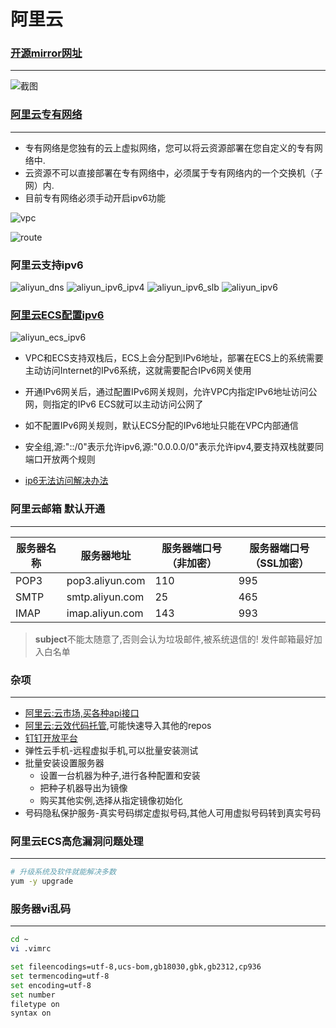 # 阿里云

### [开源mirror网址](https://developer.aliyun.com/mirror/)

***

![截图](webp/aliyun/aliyun_mirror.webp "aliyun_mirror")

### [阿里云专有网络](https://help.aliyun.com/document_detail/100380.html)

***

* 专有网络是您独有的云上虚拟网络，您可以将云资源部署在您自定义的专有网络中.
* 云资源不可以直接部署在专有网络中，必须属于专有网络内的一个交换机（子网）内.
* 目前专有网络必须手动开启ipv6功能

![vpc](webp/aliyun/aliyun_vpc.webp)

![route](webp/aliyun/aliyun_route.webp)

### 阿里云支持ipv6

![aliyun_dns](webp/aliyun/aliyun_dns.webp)
![aliyun_ipv6_ipv4](webp/aliyun/aliyun_ipv6_ipv4.webp)
![aliyun_ipv6_slb](webp/aliyun/aliyun_ipv6_slb.webp)
![aliyun_ipv6](webp/aliyun/aliyun_ipv6.webp)

### [阿里云ECS配置ipv6](https://help.aliyun.com/document_detail/108458.html)

![aliyun_ecs_ipv6](aliyun_ecs_ipv6.web)

* VPC和ECS支持双栈后，ECS上会分配到IPv6地址，部署在ECS上的系统需要主动访问Internet的IPv6系统，这就需要配合IPv6网关使用
* 开通IPv6网关后，通过配置IPv6网关规则，允许VPC内指定IPv6地址访问公网，则指定的IPv6 ECS就可以主动访问公网了
* 如不配置IPv6网关规则，默认ECS分配的IPv6地址只能在VPC内部通信

* 安全组,源:"::/0"表示允许ipv6,源:"0.0.0.0/0"表示允许ipv4,要支持双栈就要同端口开放两个规则
* [ip6无法访问解决办法](https://help.aliyun.com/document_detail/187463.html)

### 阿里云邮箱 默认开通

***

| 服务器名称 | 服务器地址 | 服务器端口号（非加密）| 服务器端口号（SSL加密）|
| -- | -- | -- | -- |
| POP3 | pop3.aliyun.com | 110 | 995 |
| SMTP | smtp.aliyun.com |25 | 465 |
| IMAP | imap.aliyun.com | 143| 993 |

>**subject**不能太随意了,否则会认为垃圾邮件,被系统退信的!
>发件邮箱最好加入白名单

### 杂项

***

* [阿里云:云市场,买各种api接口](<https://market.aliyun.com/products>)
* [阿里云:云效代码托管](<http://codeup.aliyun.com>),可能快速导入其他的repos
* [钉钉开放平台](https://open.dingtalk.com/)
* 弹性云手机-远程虚拟手机,可以批量安装测试
* 批量安装设置服务器
  * 设置一台机器为种子,进行各种配置和安装
  * 把种子机器导出为镜像
  * 购买其他实例,选择从指定镜像初始化
* 号码隐私保护服务-真实号码绑定虚拟号码,其他人可用虚拟号码转到真实号码

### 阿里云ECS高危漏洞问题处理

***

```bash
# 升级系统及软件就能解决多数
yum -y upgrade
```

### 服务器vi乱码

***

```bash
cd ~
vi .vimrc

set fileencodings=utf-8,ucs-bom,gb18030,gbk,gb2312,cp936
set termencoding=utf-8
set encoding=utf-8
set number
filetype on
syntax on
```
